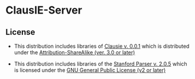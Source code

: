 # ClausIE-Server

## License

* This distribution includes libraries of [Clausie v. 0.0.1](https://www.mpi-inf.mpg.de/departments/databases-and-information-systems/software/clausie/) which is distributed under the [Attribution-ShareAlike (ver. 3.0 or later)](http://creativecommons.org/licenses/by-sa/3.0/legalcode)

* This distribution includes libraries of the [Stanford Parser v. 2.0.5](http://www-nlp.stanford.edu/software/lex-parser.shtml) which is licensed under the [GNU General Public License (v2 or later)](http://www.gnu.org/licenses/gpl-2.0.html)
